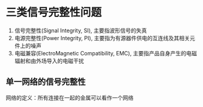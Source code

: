 # 三类信号完整性问题
1. 信号完整性(Signal Integrity, SI), 主要指波形信号的失真
2. 电源完整性(Power Integrity, PI), 主要指为有源器件供电的互连线及其相关元件上的噪声
3. 电磁兼容(ElectroMagnetic Compatibility, EMC), 主要指产品自身产生的电磁辐射和由外场导入的电磁干扰


## 单一网络的信号完整性
网络的定义：所有连接在一起的金属可以看作一个网络


